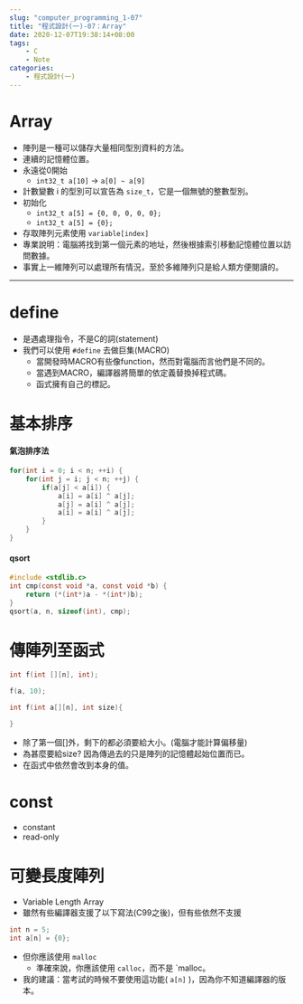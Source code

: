 ```yaml
---
slug: "computer_programming_1-07"
title: "程式設計(一)-07：Array"
date: 2020-12-07T19:38:14+08:00
tags:
    - C
    - Note
categories:
    - 程式設計(一)
---
```

# Array
- 陣列是一種可以儲存大量相同型別資料的方法。
- 連續的記憶體位置。
- 永遠從0開始
    - `int32_t a[10]` -> `a[0] ~ a[9]`
- 計數變數 i 的型別可以宣告為 `size_t`，它是一個無號的整數型別。
- 初始化
    - `int32_t a[5] = {0, 0, 0, 0, 0};`
    - `int32_t a[5] = {0};`
- 存取陣列元素使用 `variable[index]`
- 專業說明：電腦將找到第一個元素的地址，然後根據索引移動記憶體位置以訪問數據。
- 事實上一維陣列可以處理所有情況，至於多維陣列只是給人類方便閱讀的。
---
# define
- 是遇處理指令，不是C的詞(statement)
- 我們可以使用 `#define` 去做巨集(MACRO)
    - 當開發時MACRO有些像function，然而對電腦而言他們是不同的。
    - 當遇到MACRO，編譯器將簡單的依定義替換掉程式碼。
    - 函式擁有自己的標記。
# 基本排序
#### 氣泡排序法
```c
for(int i = 0; i < n; ++i) {
    for(int j = i; j < n; ++j) {
        if(a[j] < a[i]) {
            a[i] = a[i] ^ a[j];
            a[j] = a[i] ^ a[j];
            a[i] = a[i] ^ a[j];
        }
    }
}
```
#### qsort
```c
#include <stdlib.c>
int cmp(const void *a, const void *b) {
    return (*(int*)a - *(int*)b);
}
qsort(a, n, sizeof(int), cmp);
```

# 傳陣列至函式
```c
int f(int [][n], int);

f(a, 10);

int f(int a[][n], int size){

}
```
- 除了第一個[]外，剩下的都必須要給大小。(電腦才能計算偏移量)
- 為甚麼要給size? 因為傳過去的只是陣列的記憶體起始位置而已。
- 在函式中依然會改到本身的值。

# const
- constant
- read-only
# 可變長度陣列
- Variable Length Array
- 雖然有些編譯器支援了以下寫法(C99之後)，但有些依然不支援
```c
int n = 5;
int a[n] = {0};
```
- 但你應該使用 `malloc`
    - 準確來說，你應該使用 `calloc`，而不是 `malloc。
- 我的建議：當考試的時候不要使用這功能( `a[n]` )，因為你不知道編譯器的版本。